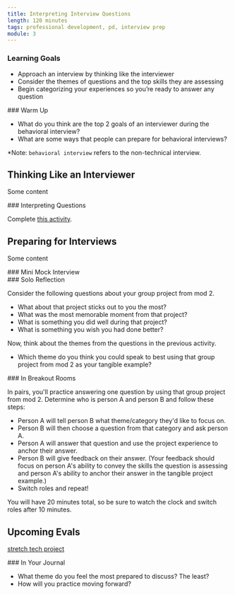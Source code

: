 ```yaml
---
title: Interpreting Interview Questions
length: 120 minutes
tags: professional development, pd, interview prep
module: 3
---
```


### Learning Goals

* Approach an interview by thinking like the interviewer
* Consider the themes of questions and the top skills they are assessing
* Begin categorizing your experiences so you’re ready to answer any question

<section class="call-to-action">
### Warm Up

- What do you think are the top 2 goals of an interviewer during the behavioral interview?
- What are some ways that people can prepare for behavioral interviews?

*Note: `behavioral interview` refers to the non-technical interview.
</section>

## Thinking Like an Interviewer

Some content

<section class="call-to-action">
### Interpreting Questions

Complete [this activity](https://docs.google.com/spreadsheets/d/1UzP9XHcbKWSSG7S49VPCcJyijd9u6FwrJGdaYgI4Z20/edit?usp=sharing).
</section>

## Preparing for Interviews

Some content

<section class="call-to-action">
### Mini Mock Interview

<section class="answer">
### Solo Reflection  

Consider the following questions about your group project from mod 2.
- What about that project sticks out to you the most?
- What was the most memorable moment from that project?
- What is something you did well during that project?
- What is something you wish you had done better?

Now, think about the themes from the questions in the previous activity.
- Which theme do you think you could speak to best using that group project from mod 2 as your tangible example?
</section>

<section class="answer">
### In Breakout Rooms

In pairs, you'll practice answering one question by using that group project from mod 2. Determine who is person A and person B and follow these steps:

- Person A will tell person B what theme/category they'd like to focus on.
- Person B will then choose a question from that category and ask person A.
- Person A will answer that question and use the project experience to anchor their answer.
- Person B will give feedback on their answer. (Your feedback should focus on person A's ability to convey the skills the question is assessing and person A's ability to anchor their answer in the tangible project example.)
- Switch roles and repeat!

You will have 20 minutes total, so be sure to watch the clock and switch roles after 10 minutes.
</section>

</section>

## Upcoming Evals

[stretch tech project](https://frontend.turing.edu/projects/module-3/stretch.html)

<section class="call-to-action">
### In Your Journal

- What theme do you feel the most prepared to discuss? The least?
- How will you practice moving forward?
</section>
